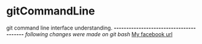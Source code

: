# gitCommandLine
git command line interface understanding.
**----------------------------------------**
*following changes were made on git bash*
[My facebook url](https://www.facebook.com/ravisankarb)